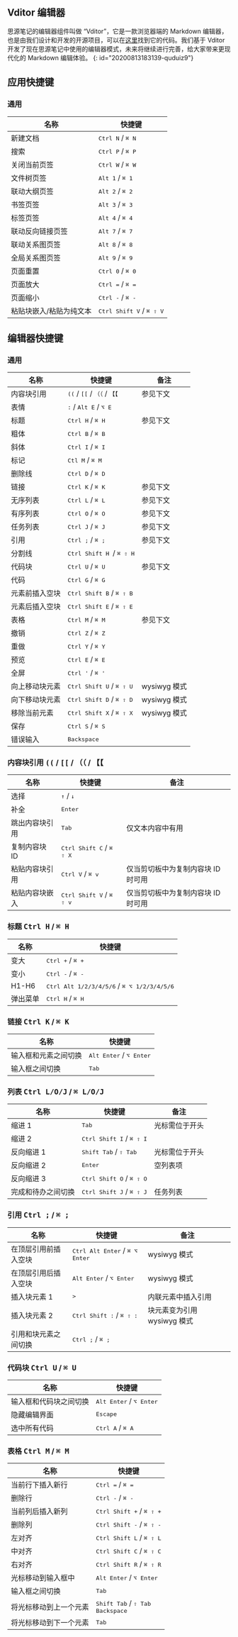 ## Vditor 编辑器

思源笔记的编辑器组件叫做 “Vditor”，它是一款浏览器端的 Markdown 编辑器，也是由我们设计和开发的开源项目，可以在[这里](https://github.com/Vanessa219/vditor)找到它的代码。我们基于 Vditor 开发了现在思源笔记中使用的编辑器模式，未来将继续进行完善，给大家带来更现代化的 Markdown 编辑体验。
{: id="20200813183139-quduiz9"}

## 应用快捷键

### 通用

| 名称                             | 快捷键                                      |
| ---------------------------------- | ---------------------------------------------- |
| 新建文档                       | <kbd>Ctrl N</kbd> / <kbd>⌘ N</kbd>           |
| 搜索                             | <kbd>Ctrl P</kbd> / <kbd>⌘ P</kbd>           |
| 关闭当前页签                 | <kbd>Ctrl W</kbd> / <kbd>⌘ W</kbd>           |
| 文件树页签                    | <kbd>Alt 1</kbd> / <kbd>⌘ 1</kbd>            |
| 联动大纲页签                 | <kbd>Alt 2</kbd> / <kbd>⌘ 2</kbd>            |
| 书签页签                       | <kbd>Alt 3</kbd> / <kbd>⌘ 3</kbd>            |
| 标签页签                       | <kbd>Alt 4</kbd> / <kbd>⌘ 4</kbd>            |
| 联动反向链接页签           | <kbd>Alt 7</kbd> / <kbd>⌘ 7</kbd>            |
| 联动关系图页签              | <kbd>Alt 8</kbd> / <kbd>⌘ 8</kbd>            |
| 全局关系图页签              | <kbd>Alt 9</kbd> / <kbd>⌘ 9</kbd>            |
| 页面重置                       | <kbd>Ctrl 0</kbd> / <kbd>⌘ 0</kbd>           |
| 页面放大                       | <kbd>Ctrl =</kbd> / <kbd>⌘ =</kbd>           |
| 页面缩小                       | <kbd>Ctrl -</kbd> / <kbd>⌘ -</kbd>           |
| 粘贴块嵌入/粘贴为纯文本 | <kbd>Ctrl Shift V</kbd> / <kbd>⌘ ⇧ V</kbd> |

## 编辑器快捷键

### 通用

| 名称                | 快捷键                                                             | 备注         |
| --------------------- | --------------------------------------------------------------------- | -------------- |
| 内容块引用       | <kbd>((</kbd> / <kbd>[[</kbd> / <kbd>（（</kbd> / <kbd>【【</kbd> | 参见下文   |
| 表情                | <kbd>:</kbd> / <kbd>Alt E</kbd> / <kbd>⌥ E</kbd>                    |                 |
| 标题                | <kbd>Ctrl H</kbd> / <kbd>⌘ H</kbd>                                  | 参见下文   |
| 粗体                | <kbd>Ctrl B</kbd> / <kbd>⌘ B</kbd>                                  |                 |
| 斜体                | <kbd>Ctrl I</kbd> / <kbd>⌘ I</kbd>                                  |                 |
| 标记                | <kbd>Ctl M</kbd> / <kbd>⌘ M</kbd>                                   |                 |
| 删除线             | <kbd>Ctrl D</kbd> / <kbd>⌘ D</kbd>                                  |                 |
| 链接                | <kbd>Ctrl K</kbd> / <kbd>⌘ K</kbd>                                  | 参见下文   |
| 无序列表          | <kbd>Ctrl L</kbd> / <kbd>⌘ L</kbd>                                  | 参见下文   |
| 有序列表          | <kbd>Ctrl O</kbd> / <kbd>⌘ O</kbd>                                  | 参见下文   |
| 任务列表          | <kbd>Ctrl J</kbd> / <kbd>⌘ J</kbd>                                  | 参见下文   |
| 引用                | <kbd>Ctrl ;</kbd> / <kbd>⌘ ;</kbd>                                  | 参见下文   |
| 分割线             | <kbd>Ctrl Shift H </kbd> / <kbd>⌘ ⇧ H</kbd>                       |                 |
| 代码块             | <kbd>Ctrl U</kbd> / <kbd>⌘ U</kbd>                                  | 参见下文   |
| 代码                | <kbd>Ctrl G</kbd> / <kbd>⌘ G</kbd>                                  |                 |
| 元素前插入空块 | <kbd>Ctrl Shift B</kbd> / <kbd>⌘ ⇧ B</kbd>                        |                 |
| 元素后插入空块 | <kbd>Ctrl Shift E</kbd> / <kbd>⌘ ⇧ E</kbd>                        |                 |
| 表格                | <kbd>Ctrl M</kbd> / <kbd>⌘ M</kbd>                                  | 参见下文   |
| 撤销                | <kbd>Ctrl Z</kbd> / <kbd>⌘ Z</kbd>                                  |                 |
| 重做                | <kbd>Ctrl Y</kbd> / <kbd>⌘ Y</kbd>                                  |                 |
| 预览                | <kbd>Ctrl E</kbd> / <kbd>⌘ E</kbd>                                  |                 |
| 全屏                | <kbd>Ctrl '</kbd> / <kbd>⌘ '</kbd>                                  |                 |
| 向上移动块元素 | <kbd>Ctrl Shift U</kbd> / <kbd>⌘ ⇧ U</kbd>                        | wysiwyg 模式 |
| 向下移动块元素 | <kbd>Ctrl Shift D</kbd> / <kbd>⌘ ⇧ D</kbd>                        | wysiwyg 模式 |
| 移除当前元素    | <kbd>Ctrl Shift X</kbd> / <kbd>⌘ ⇧ X</kbd>                        | wysiwyg 模式 |
| 保存                | <kbd>Ctrl S</kbd> / <kbd>⌘ S</kbd>                                  |                 |
| 错误输入          | <kbd>Backspace</kbd>                                                  |                 |

### 内容块引用 <kbd>((</kbd> / <kbd>[[</kbd> / <kbd>（（</kbd> / <kbd>【【</kbd>

| 名称                | 快捷键                                      | 备注                                            |
| --------------------- | ---------------------------------------------- | ------------------------------------------------- |
| 选择                | <kbd>↑</kbd> / <kbd>↓</kbd>                |                                                   |
| 补全                | <kbd>Enter</kbd>                               |                                                   |
| 跳出内容块引用 | <kbd>Tab</kbd>                                 | 仅文本内容中有用                          |
| 复制内容块 ID    | <kbd>Ctrl Shift C</kbd> / <kbd>⌘ ⇧ X</kbd> |                                                   |
| 粘贴内容块引用 | <kbd>Ctrl V</kbd> / <kbd>⌘ v</kbd>           | 仅当剪切板中为复制内容块 ID 时可用 |
| 粘贴内容块嵌入 | <kbd>Ctrl Shift V</kbd> / <kbd>⌘ ⇧ v</kbd> | 仅当剪切板中为复制内容块 ID 时可用 |

### 标题 <kbd>Ctrl H</kbd> / <kbd>⌘ H</kbd>

| 名称       | 快捷键                                                        |
| ------------ | ---------------------------------------------------------------- |
| 变大       | <kbd>Ctrl +</kbd> / <kbd>⌘ +</kbd>                             |
| 变小       | <kbd>Ctrl -</kbd> / <kbd>⌘ -</kbd>                             |
| H1-H6        | <kbd>Ctrl Alt 1/2/3/4/5/6</kbd> / <kbd>⌘ ⌥ 1/2/3/4/5/6</kbd> |
| 弹出菜单 | <kbd>Ctrl H</kbd> / <kbd>⌘ H</kbd>                             |

### 链接 <kbd>Ctrl K</kbd> / <kbd>⌘ K</kbd>

| 名称                         | 快捷键                                   |
| ------------------------------ | ------------------------------------------- |
| 输入框和元素之间切换 | <kbd>Alt Enter</kbd> / <kbd>⌥ Enter</kbd> |
| 输入框之间切换          | <kbd>Tab</kbd>                              |

### 列表 <kbd>Ctrl L/O/J</kbd> / <kbd>⌘ L/O/J</kbd>

| 名称                      | 快捷键                                      | 备注                |
| --------------------------- | ---------------------------------------------- | --------------------- |
| 缩进 1                    | <kbd>Tab</kbd>                                 | 光标需位于开头 |
| 缩进 2                    | <kbd>Ctrl Shift I</kbd> / <kbd>⌘ ⇧ I</kbd> |                       |
| 反向缩进 1              | <kbd>Shift Tab</kbd> / <kbd>⇧ Tab</kbd>      | 光标需位于开头 |
| 反向缩进 2              | <kbd>Enter</kbd>                               | 空列表项          |
| 反向缩进 3              | <kbd>Ctrl Shift O</kbd> / <kbd>⌘ ⇧ O</kbd> |                       |
| 完成和待办之间切换 | <kbd>Ctrl Shift J</kbd> / <kbd>⌘ ⇧ J</kbd> | 任务列表          |

### 引用 <kbd>Ctrl ;</kbd> / <kbd>⌘ ;</kbd>

| 名称                         | 快捷键                                            | 备注                               |
| ------------------------------ | ---------------------------------------------------- | ------------------------------------ |
| 在顶层引用前插入空块 | <kbd>Ctrl Alt Enter</kbd> / <kbd>⌘ ⌥ Enter</kbd> | wysiwyg 模式                       |
| 在顶层引用后插入空块 | <kbd>Alt Enter</kbd> / <kbd>⌥ Enter</kbd>          | wysiwyg 模式                       |
| 插入块元素 1              | <kbd>></kbd>                                         | 内联元素中插入引用          |
| 插入块元素 2              | <kbd>Ctrl Shift :</kbd> / <kbd>⌘ ⇧ :</kbd>       | 块元素变为引用 wysiwyg 模式 |
| 引用和块元素之间切换 | <kbd>Ctrl ;</kbd> / <kbd>⌘ ;</kbd>                 |                                      |

### 代码块 <kbd>Ctrl U</kbd> / <kbd>⌘ U</kbd>

| 名称                            | 快捷键                                   |
| --------------------------------- | ------------------------------------------- |
| 输入框和代码块之间切换 | <kbd>Alt Enter</kbd> / <kbd>⌥ Enter</kbd> |
| 隐藏编辑界面                | <kbd>Escape</kbd>                           |
| 选中所有代码                | <kbd>Ctrl A</kbd> / <kbd>⌘ A</kbd>        |

### 表格 <kbd>Ctrl M</kbd> / <kbd>⌘ M</kbd>

| 名称                            | 快捷键                                                           |
| --------------------------------- | ------------------------------------------------------------------- |
| 当前行下插入新行          | <kbd>Ctrl =</kbd> / <kbd>⌘ =</kbd>                                |
| 删除行                         | <kbd>Ctrl -</kbd> / <kbd>⌘ -</kbd>                                |
| 当前列后插入新列          | <kbd>Ctrl Shift +</kbd> / <kbd>⌘ ⇧ +</kbd>                      |
| 删除列                         | <kbd>Ctrl Shift -</kbd> / <kbd>⌘ ⇧ -</kbd>                      |
| 左对齐                         | <kbd>Ctrl Shift L</kbd> / <kbd>⌘ ⇧ L</kbd>                      |
| 中对齐                         | <kbd>Ctrl Shift C</kbd> / <kbd>⌘ ⇧ C</kbd>                      |
| 右对齐                         | <kbd>Ctrl Shift R</kbd> / <kbd>⌘ ⇧ R</kbd>                      |
| 光标移动到输入框中       | <kbd>Alt Enter</kbd> / <kbd>⌥ Enter</kbd>                         |
| 输入框之间切换             | <kbd>Tab</kbd>                                                      |
| 将光标移动到上一个元素 | <kbd>Shift Tab</kbd> / <kbd>⇧ Tab</kbd><br /><kbd>Backspace</kbd> |
| 将光标移动到下一个元素 | <kbd>Tab</kbd>                                                      |
